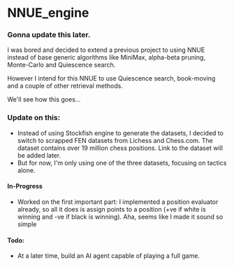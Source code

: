 # NNUE_engine

### Gonna update this later. 
I was bored and decided to extend a previous project to using NNUE instead of base generic algorithms like MiniMax, alpha-beta pruning, Monte-Carlo and Quiescence search. 

However I intend for this NNUE to use Quiescence search, book-moving and a couple of other retrieval methods. 

We'll see how this goes... 

### Update on this: 
- Instead of using Stockfish engine to generate the datasets, I decided to switch to scrapped FEN datasets from Lichess and Chess.com. The dataset contains over 19 million chess positions. Link to the dataset will be added later.
- But for now, I'm only using one of the three datasets, focusing on tactics alone. 
#### In-Progress
  - Worked on the first important part: I implemented a position evaluator already, so all it does is assign points to a position (+ve if white is winning and -ve if black is winning). Aha, seems like I made it sound so simple

#### Todo: 
  - At a later time, build an AI agent capable of playing a full game.  
